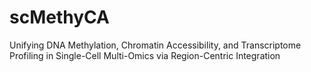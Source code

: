 # scMethyCA
Unifying DNA Methylation, Chromatin Accessibility, and Transcriptome Profiling in Single-Cell Multi-Omics via Region-Centric Integration
